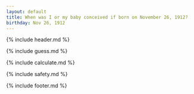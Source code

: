 ```yaml
---
layout: default
title: When was I or my baby conceived if born on November 26, 1912?
birthday: Nov 26, 1912
---
```


{% include header.md %}

{% include guess.md %}

{% include calculate.md %}

{% include safety.md %}

{% include footer.md %}



